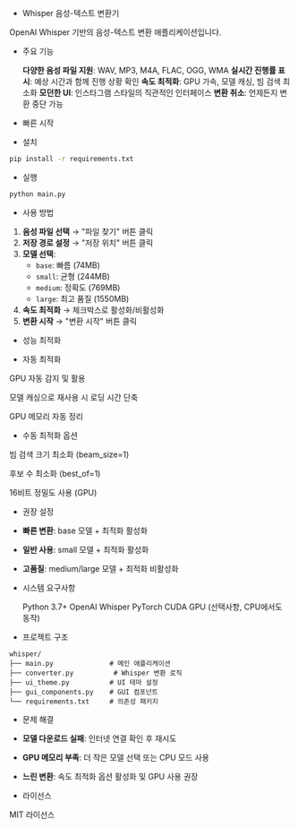 - Whisper 음성-텍스트 변환기

OpenAI Whisper 기반의 음성-텍스트 변환 애플리케이션입니다.

- 주요 기능

  **다양한 음성 파일 지원**: WAV, MP3, M4A, FLAC, OGG, WMA
  **실시간 진행률 표시**: 예상 시간과 함께 진행 상황 확인
  **속도 최적화**: GPU 가속, 모델 캐싱, 빔 검색 최소화
  **모던한 UI**: 인스타그램 스타일의 직관적인 인터페이스
  **변환 취소**: 언제든지 변환 중단 가능

- 빠른 시작

- 설치

```bash
pip install -r requirements.txt
```

- 실행

```bash
python main.py
```

- 사용 방법

1. **음성 파일 선택** → "파일 찾기" 버튼 클릭
2. **저장 경로 설정** → "저장 위치" 버튼 클릭
3. **모델 선택**:
   - `base`: 빠름 (74MB)
   - `small`: 균형 (244MB)
   - `medium`: 정확도 (769MB)
   - `large`: 최고 품질 (1550MB)
4. **속도 최적화** → 체크박스로 활성화/비활성화
5. **변환 시작** → "변환 시작" 버튼 클릭

- 성능 최적화

- 자동 최적화

GPU 자동 감지 및 활용

모델 캐싱으로 재사용 시 로딩 시간 단축

GPU 메모리 자동 정리

- 수동 최적화 옵션

빔 검색 크기 최소화 (beam_size=1)

후보 수 최소화 (best_of=1)

16비트 정밀도 사용 (GPU) 

- 권장 설정

- **빠른 변환**: base 모델 + 최적화 활성화
- **일반 사용**: small 모델 + 최적화 활성화
- **고품질**: medium/large 모델 + 최적화 비활성화

- 시스템 요구사항

  Python 3.7+
  OpenAI Whisper
  PyTorch
  CUDA GPU (선택사항, CPU에서도 동작)

- 프로젝트 구조

```
whisper/
├── main.py              # 메인 애플리케이션
├── converter.py          # Whisper 변환 로직
├── ui_theme.py          # UI 테마 설정
├── gui_components.py    # GUI 컴포넌트
└── requirements.txt     # 의존성 패키지
```

- 문제 해결

- **모델 다운로드 실패**: 인터넷 연결 확인 후 재시도
- **GPU 메모리 부족**: 더 작은 모델 선택 또는 CPU 모드 사용
- **느린 변환**: 속도 최적화 옵션 활성화 및 GPU 사용 권장

- 라이선스

MIT 라이선스

